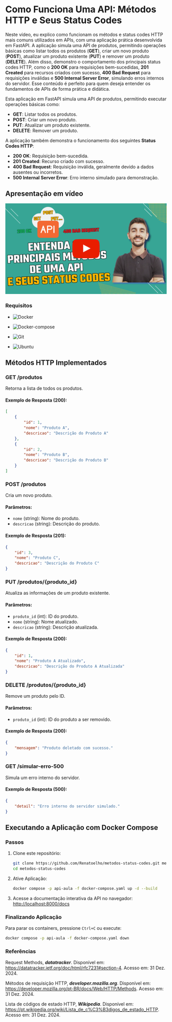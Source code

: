 # Como Funciona Uma API: Métodos HTTP e Seus Status Codes

Neste vídeo, eu explico como funcionam os métodos e status codes HTTP mais comuns utilizados em APIs, com uma aplicação prática desenvolvida em FastAPI. A aplicação simula uma API de produtos, permitindo operações básicas como listar todos os produtos (**GET**), criar um novo produto (**POST**), atualizar um produto existente (**PUT**) e remover um produto (**DELETE**). Além disso, demonstro o comportamento dos principais status codes HTTP, como o **200 OK** para requisições bem-sucedidas, **201 Created** para recursos criados com sucesso, **400 Bad Request** para requisições inválidas e **500 Internal Server Error**, simulando erros internos do servidor. Esse conteúdo é perfeito para quem deseja entender os fundamentos de APIs de forma prática e didática.

Esta aplicação em FastAPI simula uma API de produtos, permitindo executar operações básicas como:

- **GET**: Listar todos os produtos.
- **POST**: Criar um novo produto.
- **PUT**: Atualizar um produto existente.
- **DELETE**: Remover um produto.

A aplicação também demonstra o funcionamento dos seguintes **Status Codes HTTP**:

- **200 OK**: Requisição bem-sucedida.
- **201 Created**: Recurso criado com sucesso.
- **400 Bad Request**: Requisição inválida, geralmente devido a dados ausentes ou incorretos.
- **500 Internal Server Error**: Erro interno simulado para demonstração.

<!--
https://www.youtube.com/@renato-coelho
-->

## Apresentação em vídeo

<p align="center">
  <a href="https://youtu.be/viE7zOKoFOU" target="_blank"><img src="imagens/thumbnail/metodos-status-codes-http.png" alt="Vídeo de apresentação"></a>
</p>

### Requisitos

+ ![Docker](https://img.shields.io/badge/Docker-23.0.3-E3E3E3)

+ ![Docker-compose](https://img.shields.io/badge/Docker--compose-1.25.0-E3E3E3)

+ ![Git](https://img.shields.io/badge/Git-2.25.1%2B-E3E3E3)

+ ![Ubuntu](https://img.shields.io/badge/Ubuntu-20.04-E3E3E3)

## Métodos HTTP Implementados

### **GET /produtos**

Retorna a lista de todos os produtos.

#### Exemplo de Resposta (200):
```json
[
    {
        "id": 1,
        "nome": "Produto A",
        "descricao": "Descrição do Produto A"
    },
    {
        "id": 2,
        "nome": "Produto B",
        "descricao": "Descrição do Produto B"
    }
]
```

### **POST /produtos**

Cria um novo produto.

#### Parâmetros:
- `nome` (string): Nome do produto.
- `descricao` (string): Descrição do produto.

#### Exemplo de Resposta (201):
```json
{
    "id": 3,
    "nome": "Produto C",
    "descricao": "Descrição do Produto C"
}
```

### **PUT /produtos/{produto_id}**

Atualiza as informações de um produto existente.

#### Parâmetros:

- `produto_id` (int): ID do produto.
- `nome` (string): Nome atualizado.
- `descricao` (string): Descrição atualizada.

#### Exemplo de Resposta (200):
```json
{
    "id": 1,
    "nome": "Produto A Atualizado",
    "descricao": "Descrição do Produto A Atualizada"
}
```

### **DELETE /produtos/{produto_id}**

Remove um produto pelo ID.

#### Parâmetros:

- `produto_id` (int): ID do produto a ser removido.

#### Exemplo de Resposta (200):

```json
{
    "mensagem": "Produto deletado com sucesso."
}
```

### **GET /simular-erro-500**

Simula um erro interno do servidor.

#### Exemplo de Resposta (500):

```json
{
    "detail": "Erro interno do servidor simulado."
}
```

## Executando a Aplicação com Docker Compose

### Passos

1. Clone este repositório:
   ```bash
   git clone https://github.com/Renatoelho/metodos-status-codes.git metodos-status-codes
   cd metodos-status-codes
   ```

2. Ative Aplicação:
   ```bash
   docker compose -p api-aula -f docker-compose.yaml up -d --build
   ```

3. Acesse a documentação interativa da API no navegador:
   [http://localhost:8000/docs](http://localhost:8000/docs)

### Finalizando Aplicação

Para parar os containers, pressione `Ctrl+C` ou execute:

```bash
docker compose -p api-aula -f docker-compose.yaml down
```

### Referências

Request Methods, ***datatracker***. Disponível em: <https://datatracker.ietf.org/doc/html/rfc7231#section-4>. Acesso em: 31 Dez. 2024.

Métodos de requisição HTTP, ***developer.mozilla.org***. Disponível em: <https://developer.mozilla.org/pt-BR/docs/Web/HTTP/Methods>. Acesso em: 31 Dez. 2024.

Lista de códigos de estado HTTP, ***Wikipedia***. Disponível em: <https://pt.wikipedia.org/wiki/Lista_de_c%C3%B3digos_de_estado_HTTP>. Acesso em: 31 Dez. 2024.
